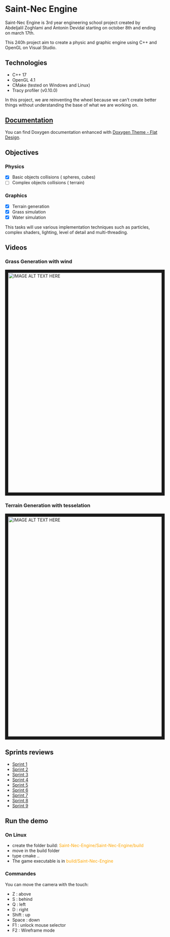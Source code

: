 # Saint-Nec Engine

Saint-Nec Engine is 3rd year engineering school project created by Abdeljalil Zoghlami and Antonin Devidal starting on october 8th and ending on march 17th.

This 240h project aim to create a physic and graphic engine using C++ and OpenGL on Visual Studio.

## Technologies

- C++ 17
- OpenGL 4.1
- CMake (tested on Windows and Linux)
- Tracy profiler (v0.10.0)

In this project, we are reinventing the wheel because we can’t create better things without understanding the base of what we are working on.

## [Documentation](https://antonindevidal.github.io/Saint-Nec-Engine-Documentation)

You can find Doxygen documentation enhanced with [Doxygen Theme - Flat Design](https://github.com/kcwongjoe/doxygen_theme_flat_design).

## Objectives

### Physics

- [X]  Basic objects collisions ( spheres, cubes)
- [ ]  Complex objects collisions ( terrain)

### Graphics

- [X]  Terrain generation
- [X]  Grass simulation
- [X]  Water simulation

This tasks will use various implementation techniques such as particles, complex shaders, lighting, level of detail and multi-threading.

## Videos

### Grass Generation with wind 

<a href="http://www.youtube.com/watch?feature=player_embedded&v=Ft2P-KOoZWY
" target="_blank"><img src="http://img.youtube.com/vi/Ft2P-KOoZWY/0.jpg" 
alt="IMAGE ALT TEXT HERE" width="1280" height="720" border="10" /></a>

### Terrain Generation with tesselation

<a href="http://www.youtube.com/watch?feature=player_embedded&v=4_0hg54vT2w
" target="_blank"><img src="http://img.youtube.com/vi/4_0hg54vT2w/0.jpg" 
alt="IMAGE ALT TEXT HERE" width="1280" height="720" border="10" /></a>


## Sprints reviews
- [Sprint 1](Doc/SprintReviews/Sprint_1.md)
- [Sprint 2](Doc/SprintReviews/Sprint_2.md)
- [Sprint 3](Doc/SprintReviews/Sprint_3.md)
- [Sprint 4](Doc/SprintReviews/Sprint_4.md)
- [Sprint 5](Doc/SprintReviews/Sprint_5.md)
- [Sprint 6](Doc/SprintReviews/Sprint_6.md)
- [Sprint 7](Doc/SprintReviews/Sprint_7.md)
- [Sprint 8](Doc/SprintReviews/Sprint_8.md)
- [Sprint 9](Doc/SprintReviews/Sprint_9.md)


## Run the demo

### On Linux

- create the folder build: <span style="color:orange">Saint-Nec-Engine/Saint-Nec-Engine/build</span>
- move in the build folder
- type cmake ..
- The game executable is in <span style="color:orange">build/Saint-Nec-Engine</span>

### Commandes

You can move the camera with the touch:
- Z : above
- S : behind
- Q : left
- D : right
- Shift : up
- Space : down
- F1 : unlock mouse selector
- F2 : Wireframe mode
